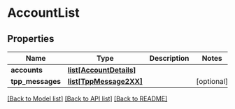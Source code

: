 # AccountList

## Properties
Name | Type | Description | Notes
------------ | ------------- | ------------- | -------------
**accounts** | [**list[AccountDetails]**](AccountDetails.md) |  | 
**tpp_messages** | [**list[TppMessage2XX]**](TppMessage2XX.md) |  | [optional] 

[[Back to Model list]](../README.md#documentation-for-models) [[Back to API list]](../README.md#documentation-for-api-endpoints) [[Back to README]](../README.md)

